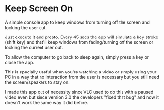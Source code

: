 # Keep Screen On
A simple console app to keep windows from turning off the screen and locking the user out.

Just execute it and presto. Every 45 secs the app will simulate a key stroke (shift key) and that'll keep windows from fading/turning off the screen or locking the current user out.

To allow the computer to go back to sleep again, simply press a key or close the app.

This is specially useful when you're watching a video or simply using your PC in a way that no interaction from the user is necessary but you still need the screen/speakers to stay on.

I made this app out of necessity since VLC used to do this with a paused video even but since version 3.0 the developers "fixed that bug" and now it doesn't work the same way it did before.
